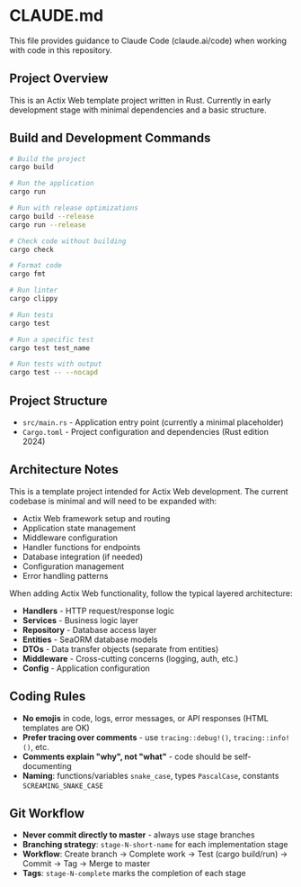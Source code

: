 # CLAUDE.md

This file provides guidance to Claude Code (claude.ai/code) when working with code in this repository.

## Project Overview

This is an Actix Web template project written in Rust. Currently in early development stage with minimal dependencies and a basic structure.

## Build and Development Commands

```bash
# Build the project
cargo build

# Run the application
cargo run

# Run with release optimizations
cargo build --release
cargo run --release

# Check code without building
cargo check

# Format code
cargo fmt

# Run linter
cargo clippy

# Run tests
cargo test

# Run a specific test
cargo test test_name

# Run tests with output
cargo test -- --nocapd
```

## Project Structure

- `src/main.rs` - Application entry point (currently a minimal placeholder)
- `Cargo.toml` - Project configuration and dependencies (Rust edition 2024)

## Architecture Notes

This is a template project intended for Actix Web development. The current codebase is minimal and will need to be expanded with:
- Actix Web framework setup and routing
- Application state management
- Middleware configuration
- Handler functions for endpoints
- Database integration (if needed)
- Configuration management
- Error handling patterns

When adding Actix Web functionality, follow the typical layered architecture:
- **Handlers** - HTTP request/response logic
- **Services** - Business logic layer
- **Repository** - Database access layer
- **Entities** - SeaORM database models
- **DTOs** - Data transfer objects (separate from entities)
- **Middleware** - Cross-cutting concerns (logging, auth, etc.)
- **Config** - Application configuration

## Coding Rules

- **No emojis** in code, logs, error messages, or API responses (HTML templates are OK)
- **Prefer tracing over comments** - use `tracing::debug!()`, `tracing::info!()`, etc.
- **Comments explain "why", not "what"** - code should be self-documenting
- **Naming**: functions/variables `snake_case`, types `PascalCase`, constants `SCREAMING_SNAKE_CASE`

## Git Workflow

- **Never commit directly to master** - always use stage branches
- **Branching strategy**: `stage-N-short-name` for each implementation stage
- **Workflow**: Create branch → Complete work → Test (cargo build/run) → Commit → Tag → Merge to master
- **Tags**: `stage-N-complete` marks the completion of each stage